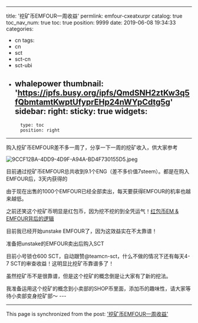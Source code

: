 
---
title: '挖矿币EMFOUR一周收益'
permlink: emfour-cxeatxurpr
catalog: true
toc_nav_num: true
toc: true
position: 9999
date: 2019-06-08 19:34:33
categories:
- cn
tags:
- cn
- sct
- sct-cn
- sct-ubi
- whalepower
thumbnail: 'https://ipfs.busy.org/ipfs/QmdSNH2ztKw3q5fQbmtamtKwptUfyprEHp24nWYpCdtg5g'
sidebar:
    right:
        sticky: true
widgets:
    -
        type: toc
        position: right
---


购入挖矿币EMFOUR差不多一周了，分享一下一周的挖矿收入，供大家参考

<img src="https://ipfs.busy.org/ipfs/QmdSNH2ztKw3q5fQbmtamtKwptUfyprEHp24nWYpCdtg5g" alt="9CCF12BA-4DD9-4D9F-A94A-BD4F730155D5.jpeg" /><br/>

目前通过挖矿币EMFOUR总共收到9.1个ENG（差不多价值7steem）。都是在购入EMFOUR后，3天内获得的

由于现在出售的1000个EMFOUR已经全部卖出，每天要获得EMFOUR的机率也越来越低。

之前还笑这个挖矿币明显是红包币，因为挖不挖的到全凭运气！<a href="https://busy.org/@ericet/ememfour-yp4ve8bwnn">红包币EM &amp; EMFOUR背后的逻辑</a>

目前我已经开始unstake EMFOUR了，因为这效益实在不太靠谱！

准备把unstake的EMFOUR卖出后购入SCT

目前小号锁仓600 SCT，自动跟赞@teamcn-sct，什么不做的情况下还有每天4-7 SCT的审查收益！这明显比挖矿币靠谱多了！

虽然挖矿币不是很靠谱，但是这个挖矿的概念倒是让大家有了新的挖法。

我准备运用这个挖矿的概念到小卖部的SHOP币里面，添加币的趣味性，请大家等待小卖部变身挖矿部～ ---

- - -

This page is synchronized from the post: ['挖矿币EMFOUR一周收益'](https://steemit.com/@ericet/emfour-cxeatxurpr)
